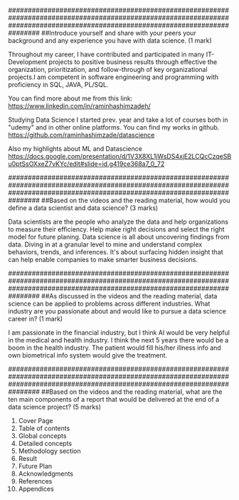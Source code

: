 ################################################################################################################################################################################
##Introduce yourself and share with your peers your background and any experience you have with data science. (1 mark)

Throughout my career, I have contributed and participated in many IT-Development projects to positive business results through effective the organization, prioritization, and follow-through of key organizational projects.I am competent in software engineering and programming with proficiency in SQL, JAVA, PL/SQL.

You can find more about me from this link: https://www.linkedin.com/in/raminhashimzadeh/

Studying Data Science I started prev. year and take a lot of courses both in "udemy" and in other online platforms. You can find my works in github. https://github.com/raminhashimzade/datascience

Also my highlights about ML and Datascience  https://docs.google.com/presentation/d/1V3X8XL1jWsDS4xjE2LCQcCzqeSBu0ptSsOXxeZ7vKYc/edit#slide=id.g419ce368a7_0_72


################################################################################################################################################################################
##Based on the videos and the reading material, how would you define a data scientist and data science? (3 marks)

Data scientists are the people who analyze the data and help organizations to measure their efficiency. Help make right decisions and select the right model for future planing. Data science is all about uncovering findings from data. Diving in at a granular level to mine and understand complex behaviors, trends, and inferences. It's about surfacing hidden insight that can help enable companies to make smarter business decisions.


################################################################################################################################################################################
##As discussed in the videos and the reading material, data science can be applied to problems across different industries. What industry are you passionate about and would like to pursue a data science career in? (1 mark)

I am passionate in the financial industry, but I think AI would be very helpful in the medical and health industry. I think the next 5 years there would be a boom in the health industry. The patient would fill  his/her illness info and own biometrical info system would give the treatment.


################################################################################################################################################################################
##Based on the videos and the reading material, what are the ten main components of a report that would be delivered at the end of a data science project? (5 marks)

1) Cover Page
2) Table of contents
3) Global concepts
4) Detailed concepts
5) Methodology section
6) Result
7) Future Plan
8) Acknowledgments
9) References
10) Appendices
